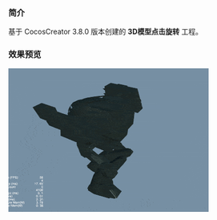 ### 简介
基于 CocosCreator 3.8.0 版本创建的 **3D模型点击旋转** 工程。

### 效果预览
![image](../../../gif/202201/2022012086.gif)